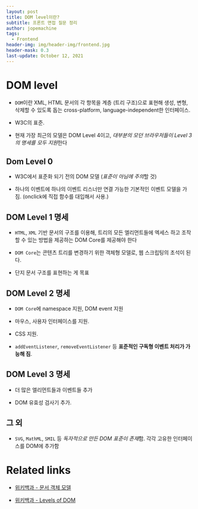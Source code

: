 ```yaml
---
layout: post
title: DOM level이란?
subtitle: 프론트 면접 질문 정리
author: jopemachine
tags:
  - Frontend
header-img: img/header-img/frontend.jpg
header-mask: 0.3
last-update: October 12, 2021
---
```


# DOM level

- `DOM`이란 XML, HTML 문서의 각 항목을 계층 (트리 구조)으로 표현해 생성, 변형, 삭제할 수 있도록 돕는 cross-platform, language-independent한 인터페이스.

- W3C의 표준.

- 현재 가장 최근의 모델은 DOM Level 4이고, *대부분의 모던 브라우저들이 Level 3의 명세를 모두 지원*한다

## Dom Level 0

- W3C에서 표준화 되기 전의 DOM 모델 (*표준이 아님에 주의*할 것)

- 하나의 이벤트에 하나의 이벤트 리스너만 연결 가능한 기본적인 이벤트 모델을 가짐. (onclick에 직접 함수를 대입해서 사용.)

## DOM Level 1 명세

- `HTML`, `XML` 기반 문서의 구조를 이용해, 트리의 모든 엘리먼트들에 엑세스 하고 조작할 수 있는 방법을 제공하는 DOM Core를 제공해야 한다

- `DOM Core`는 콘텐츠 트리를 변경하기 위한 객체형 모델로, 웹 스크립팅의 초석이 된다.

- 단지 문서 구조를 표현하는 게 목표

## DOM Level 2 명세

- `DOM Core`에 namespace 지원, DOM event 지원

- 마우스, 사용자 인터페이스를 지원.

- CSS 지원.

- `addEventListener`, `removeEventListener` 등 **표준적인 구독형 이벤트 처리가 가능해 짐**. 

## DOM Level 3 명세

- 더 많은 엘리먼트들과 이벤트들 추가

- DOM 유효성 검사기 추가.

## 그 외

- `SVG`, `MathML`, `SMIL` 등 *독자적으로 만든 DOM 표준이 존재*함. 각각 고유한 인터페이스를 DOM에 추가함

# Related links

- [위키백과 - 문서 객체 모델](https://ko.wikipedia.org/wiki/%EB%AC%B8%EC%84%9C_%EA%B0%9D%EC%B2%B4_%EB%AA%A8%EB%8D%B8)

- [위키백과 - Levels of DOM](https://en.wikipedia.org/wiki/Document_Object_Model#Levels_of_DOM)